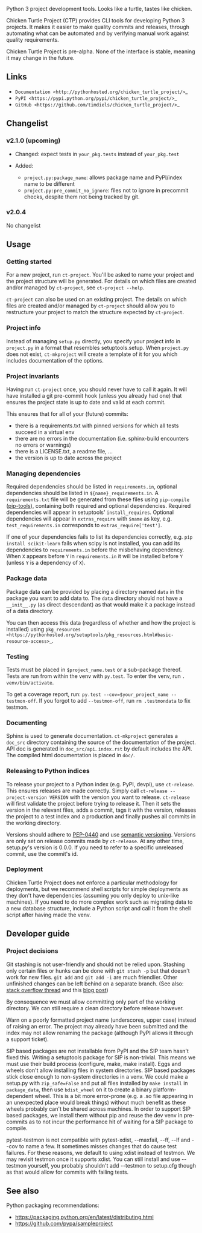 Python 3 project development tools. Looks like a turtle, tastes like chicken.

Chicken Turtle Project (CTP) provides CLI tools for developing Python 3 projects.
It makes it easier to make quality commits and releases, through automating
what can be automated and by verifying manual work against quality requirements. 

Chicken Turtle Project is pre-alpha. None of the interface is stable, meaning
it may change in the future.

## Links
- `Documentation <http://pythonhosted.org/chicken_turtle_project/>`_
- `PyPI <https://pypi.python.org/pypi/chicken_turtle_project/>`_
- `GitHub <https://github.com/timdiels/chicken_turtle_project/>`_

## Changelist

### v2.1.0 (upcoming)

- Changed: expect tests in ``your_pkg.tests`` instead of ``your_pkg.test``
- Added:

  - `project.py:package_name`: allows package name and PyPI/index name to be different 
  - `project.py:pre_commit_no_ignore`: files not to ignore in precommit checks,
    despite them not being tracked by git. 

### v2.0.4
No changelist

## Usage

### Getting started

For a new project, run `ct-project`. You'll be asked to name your project and the
project structure will be generated. For details on which files are created and/or
managed by `ct-project`, see `ct-project --help`.

`ct-project` can also be used on an existing project. The details on which
files are created and/or managed by `ct-project` should allow you to
restructure your project to match the structure expected by `ct-project`. 

### Project info

Instead of managing `setup.py` directly, you specify your project info in
`project.py` in a format that resembles setuptools.setup. When `project.py`
does not exist, `ct-mkproject` will create a template of it for you which
includes documentation of the options.

### Project invariants

Having run `ct-project` once, you should never have to call it again. It will
have installed a git pre-commit hook (unless you already had one) that ensures
the project state is up to date and valid at each commit.

This ensures that for all of your (future) commits:
- there is a requirements.txt with pinned versions for which all tests succeed in a virtual env
- there are no errors in the documentation (i.e. sphinx-build encounters no errors or warnings)
- there is a LICENSE.txt, a readme file, ...
- the version is up to date across the project

### Managing dependencies

Required dependencies should be listed in `requirements.in`, optional
dependencies should be listed in `${name}_requirements.in`. A `requirements.txt` file
will be generated from these files using `pip-compile`
([pip-tools](https://github.com/nvie/pip-tools)), containing both required and
optional dependencies. Required dependencies will appear in setuptools'
`install_requires`. Optional dependencies will appear in `extras_require` with
`$name` as key, e.g. `test_requirements.in` corresponds to
`extras_require['test']`.

If one of your dependencies fails to list its dependencies correctly, e.g. `pip
install scikit-learn` fails when scipy is not installed, you can add its
dependencies to `requirements.in` before the misbehaving dependency. When `X`
appears before `Y` in `requirements.in` it will be installed before `Y` (unless
`Y` is a dependency of `X`).

### Package data

Package data can be provided by placing a directory named `data` in the package
you want to add data to. The `data` directory should not have a `__init__.py`
(as direct descendant) as that would make it a package instead of a data
directory.

You can then access this data (regardless of whether and how the project is
installed) using `pkg_resources <https://pythonhosted.org/setuptools/pkg_resources.html#basic-resource-access>`_.

### Testing

Tests must be placed in `$project_name.test` or a sub-package thereof. Tests are
run from within the venv with `py.test`. To enter the venv, run `. venv/bin/activate`.

To get a coverage report, run: `py.test --cov=$your_project_name --testmon-off`.
If you forgot to add `--testmon-off`, run `rm .testmondata` to fix testmon.

### Documenting

Sphinx is used to generate documentation. `ct-mkproject` generates a `doc_src`
directory containing the source of the documentation of the project. API doc is
generated in `doc_src/api`. `index.rst` by default includes the API. The compiled
html documentation is placed in `doc/`. 

### Releasing to Python indices

To release your project to a Python index (e.g. PyPI, devpi), use `ct-release`.
This ensures releases are made correctly. Simply call `ct-release
--project-version VERSION` with the version you want to release.
`ct-release` will first validate the project before trying to release it.
Then it sets the version in the relevant files, adds a commit, tags it with the
version, releases the project to a test index and a production and finally
pushes all commits in the working directory.

Versions should adhere to [PEP-0440](https://www.python.org/dev/peps/pep-0440/)
and use [semantic versioning](https://python-packaging-user-guide.readthedocs.org/en/latest/distributing/#semantic-versioning-preferred).
Versions are only set on release commits made by `ct-release`. At any other
time, setup.py's version is 0.0.0. If you need to refer to a specific
unreleased commit, use the commit's id.

### Deployment

Chicken Turtle Project does not enforce a particular methodology for deployments, but
we recommend shell scripts for simple deployments as they don't have dependencies
(assuming you only deploy to unix-like machines). If you need to do more
complex work such as migrating data to a new database structure, include a
Python script and call it from the shell script after having made the venv.

## Developer guide

### Project decisions

Git stashing is not user-friendly and should not be relied upon. Stashing only
certain files or hunks can be done with `git stash -p` but that doesn't work
for new files. `git add` and `git add -i` are much friendlier. Other unfinished
changes can be left behind on a separate branch. (See also: 
[stack overflow thread](http://stackoverflow.com/questions/3040833/stash-only-one-file-out-of-multiple-files-that-have-changed-with-git)
and this [blog post](https://codingkilledthecat.wordpress.com/2012/04/27/git-stash-pop-considered-harmful/))

By consequence we must allow committing only part of the working directory. We
can still require a clean directory before release however.

Warn on a poorly formatted project name (underscores, upper case) instead of
raising an error. The project may already have been submitted and the index 
may not allow renaming the package (although PyPI allows it through a support
ticket).

SIP based packages are not installable from PyPI and the SIP team hasn't fixed
this.  Writing a setuptools package for SIP is non-trivial. This means we must
use their build process (configure, make, make install). Eggs and wheels don't
allow installing files in system directories. SIP based packages stick close
enough to non-system directories in a venv. We could make a setup.py with
`zip_safe=False` and put all files installed by `make install` in
`package_data`, then use `bdist_wheel` on it to create a binary
platform-dependent wheel. This is a bit more error-prone (e.g. a .so file
appearing in an unexpected place would break things) without much benefit as
these wheels probably can't be shared across machines. In order to support SIP
based packages, we install them without pip and reuse the dev venv in
pre-commits as to not incur the performance hit of waiting for a SIP package to
compile.

pytest-testmon is not compatible with pytest-xdist, --maxfail, --ff, --lf and
--cov to name a few. It sometimes misses changes that do cause test failures.
For these reasons, we default to using xdist instead of testmon. We may revisit
testmon once it supports xdist. You can still install and use --testmon
yourself, you probably shouldn't add --testmon to setup.cfg though as that would
allow for commits with failing tests.

## See also

Python packaging recommendations:

- https://packaging.python.org/en/latest/distributing.html
- https://github.com/pypa/sampleproject

